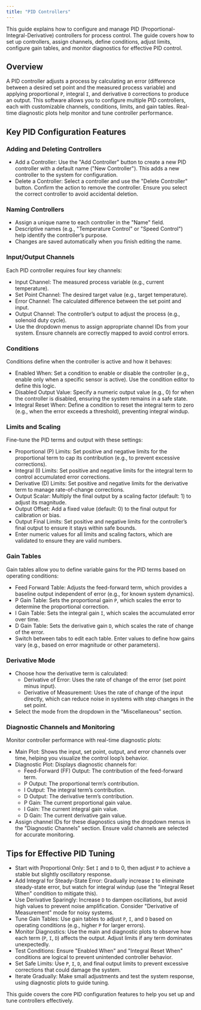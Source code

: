 ```yaml
---
title: "PID Controllers"
---
```


This guide explains how to configure and manage PID (Proportional-Integral-Derivative) controllers for process control. The guide covers how to set up controllers, assign channels, define conditions, adjust limits, configure gain tables, and monitor diagnostics for effective PID control.

## Overview
A PID controller adjusts a process by calculating an error (difference between a desired set point and the measured process variable) and applying proportional `P`, integral `I`, and derivative `D` corrections to produce an output. This software allows you to configure multiple PID controllers, each with customizable channels, conditions, limits, and gain tables. Real-time diagnostic plots help monitor and tune controller performance.

## Key PID Configuration Features

### Adding and Deleting Controllers

* Add a Controller: Use the "Add Controller" button to create a new PID controller with a default name ("New Controller"). This adds a new controller to the system for configuration.
* Delete a Controller: Select a controller and use the "Delete Controller" button. Confirm the action to remove the controller. Ensure you select the correct controller to avoid accidental deletion.

### Naming Controllers

* Assign a unique name to each controller in the "Name" field.
* Descriptive names (e.g., "Temperature Control" or "Speed Control") help identify the controller’s purpose.
* Changes are saved automatically when you finish editing the name.

### Input/Output Channels

Each PID controller requires four key channels:

* Input Channel: The measured process variable (e.g., current temperature).
* Set Point Channel: The desired target value (e.g., target temperature).
* Error Channel: The calculated difference between the set point and input.
* Output Channel: The controller’s output to adjust the process (e.g., solenoid duty cycle).
* Use the dropdown menus to assign appropriate channel IDs from your system. Ensure channels are correctly mapped to avoid control errors.

### Conditions

Conditions define when the controller is active and how it behaves:

* Enabled When: Set a condition to enable or disable the controller (e.g., enable only when a specific sensor is active). Use the condition editor to define this logic.
* Disabled Output Value: Specify a numeric output value (e.g., 0) for when the controller is disabled, ensuring the system remains in a safe state.
* Integral Reset When: Define a condition to reset the integral term to zero (e.g., when the error exceeds a threshold), preventing integral windup.

### Limits and Scaling

Fine-tune the PID terms and output with these settings:

* Proportional (P) Limits: Set positive and negative limits for the proportional term to cap its contribution (e.g., to prevent excessive corrections).
* Integral (I) Limits: Set positive and negative limits for the integral term to control accumulated error corrections.
* Derivative (D) Limits: Set positive and negative limits for the derivative term to manage rate-of-change corrections.
* Output Scalar: Multiply the final output by a scaling factor (default: 1) to adjust its magnitude.
* Output Offset: Add a fixed value (default: 0) to the final output for calibration or bias.
* Output Final Limits: Set positive and negative limits for the controller’s final output to ensure it stays within safe bounds.
* Enter numeric values for all limits and scaling factors, which are validated to ensure they are valid numbers.

### Gain Tables

Gain tables allow you to define variable gains for the PID terms based on operating conditions:

* Feed Forward Table: Adjusts the feed-forward term, which provides a baseline output independent of error (e.g., for known system dynamics).
* P Gain Table: Sets the proportional gain `P`, which scales the error to determine the proportional correction.
* I Gain Table: Sets the integral gain `I`, which scales the accumulated error over time.
* D Gain Table: Sets the derivative gain `D`, which scales the rate of change of the error.
* Switch between tabs to edit each table. Enter values to define how gains vary (e.g., based on error magnitude or other parameters).

### Derivative Mode

* Choose how the derivative term is calculated:
  * Derivative of Error: Uses the rate of change of the error (set point minus input).
  * Derivative of Measurement: Uses the rate of change of the input directly, which can reduce noise in systems with step changes in the set point.
* Select the mode from the dropdown in the "Miscellaneous" section.

### Diagnostic Channels and Monitoring

Monitor controller performance with real-time diagnostic plots:

* Main Plot: Shows the input, set point, output, and error channels over time, helping you visualize the control loop’s behavior.
* Diagnostic Plot: Displays diagnostic channels for:
  * Feed-Forward (FF) Output: The contribution of the feed-forward term.
  * P Output: The proportional term’s contribution.
  * I Output: The integral term’s contribution.
  * D Output: The derivative term’s contribution.
  * P Gain: The current proportional gain value.
  * I Gain: The current integral gain value.
  * D Gain: The current derivative gain value.
* Assign channel IDs for these diagnostics using the dropdown menus in the "Diagnostic Channels" section. Ensure valid channels are selected for accurate monitoring.

## Tips for Effective PID Tuning

* Start with Proportional Only: Set `I` and `D` to 0, then adjust `P` to achieve a stable but slightly oscillatory response.
* Add Integral for Steady-State Error: Gradually increase `I` to eliminate steady-state error, but watch for integral windup (use the "Integral Reset When" condition to mitigate this).
* Use Derivative Sparingly: Increase `D` to dampen oscillations, but avoid high values to prevent noise amplification. Consider "Derivative of Measurement" mode for noisy systems.
* Tune Gain Tables: Use gain tables to adjust `P`, `I`, and `D` based on operating conditions (e.g., higher `P` for larger errors).
* Monitor Diagnostics: Use the main and diagnostic plots to observe how each term (`P`, `I`, `D`) affects the output. Adjust limits if any term dominates unexpectedly.
* Test Conditions: Ensure "Enabled When" and "Integral Reset When" conditions are logical to prevent unintended controller behavior.
* Set Safe Limits: Use `P`, `I`, `D`, and final output limits to prevent excessive corrections that could damage the system.
* Iterate Gradually: Make small adjustments and test the system response, using diagnostic plots to guide tuning.

This guide covers the core PID configuration features to help you set up and tune controllers effectively.
